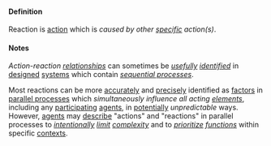 #### Definition

Reaction is [action](https://github.com/gcassel/Modular-Organization-Terminology/blob/master/terms/action.md) which is *caused by other [specific](https://github.com/gcassel/Modular-Organization-Terminology/blob/master/terms/specific.md) action(s)*.
 
#### Notes

*Action-reaction [relationships](https://github.com/gcassel/Modular-Organization-Terminology/blob/master/terms/relate.md)* can sometimes be *[usefully](https://github.com/gcassel/Modular-Organization-Terminology/blob/master/terms/use.md) [identified](https://github.com/gcassel/Modular-Organization-Terminology/blob/master/terms/identify.md)* in [designed](https://github.com/gcassel/Modular-Organization-Terminology/blob/master/terms/design.md) [systems](https://github.com/gcassel/Modular-Organization-Terminology/blob/master/terms/system.md) which contain *[sequential processes](https://github.com/gcassel/Modular-Organization-Terminology/blob/master/compound-terms/sequential-process.md)*.  

Most reactions can be more [accurately](https://github.com/gcassel/Modular-Organization-Terminology/blob/master/terms/accuracy.md) and [precisely](https://github.com/gcassel/Modular-Organization-Terminology/blob/master/terms/specialize.md) identified as [factors](https://github.com/gcassel/Modular-Organization-Terminology/blob/master/terms/factor.md) in [parallel processes](https://github.com/gcassel/Modular-Organization-Terminology/blob/master/compound-terms/parallel-process.md) which *simultaneously influence all acting [elements](https://github.com/gcassel/Modular-Organization-Terminology/blob/master/terms/element.md)*, including any [participating](https://github.com/gcassel/Modular-Organization-Terminology/blob/master/terms/participate.md) [agents](https://github.com/gcassel/Modular-Organization-Terminology/blob/master/terms/agent.md), in [potentially](https://github.com/gcassel/Modular-Organization-Terminology/blob/master/terms/potential.md) *unpredictable* ways.  However, [agents](https://github.com/gcassel/Modular-Organization-Terminology/blob/master/terms/agent.md) may [describe](https://github.com/gcassel/Modular-Organization-Terminology/blob/master/terms/describe.md) "actions" and "reactions" in parallel processes to *[intentionally](https://github.com/gcassel/Modular-Organization-Terminology/blob/master/terms/intention.md) [limit](https://github.com/gcassel/Modular-Organization-Terminology/blob/master/terms/limit.md) [complexity](https://github.com/gcassel/Modular-Organization-Terminology/blob/master/terms/complexity.md)* and to *[prioritize](https://github.com/gcassel/Modular-Organization-Terminology/blob/master/terms/prioritize.md) [functions](https://github.com/gcassel/Modular-Organization-Terminology/blob/master/terms/function.md)* within specific [contexts](https://github.com/gcassel/Modular-Organization-Terminology/blob/master/terms/context.md). 
